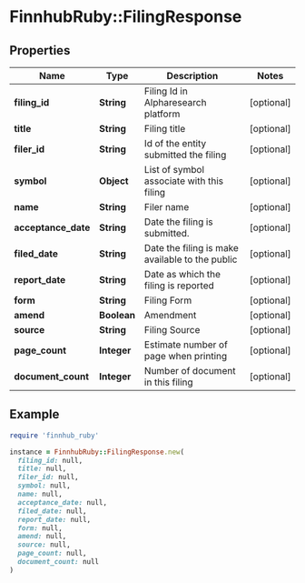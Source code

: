 # FinnhubRuby::FilingResponse

## Properties

| Name | Type | Description | Notes |
| ---- | ---- | ----------- | ----- |
| **filing_id** | **String** | Filing Id in Alpharesearch platform | [optional] |
| **title** | **String** | Filing title | [optional] |
| **filer_id** | **String** | Id of the entity submitted the filing | [optional] |
| **symbol** | **Object** | List of symbol associate with this filing | [optional] |
| **name** | **String** | Filer name | [optional] |
| **acceptance_date** | **String** | Date the filing is submitted. | [optional] |
| **filed_date** | **String** | Date the filing is make available to the public | [optional] |
| **report_date** | **String** | Date as which the filing is reported | [optional] |
| **form** | **String** | Filing Form | [optional] |
| **amend** | **Boolean** | Amendment | [optional] |
| **source** | **String** | Filing Source | [optional] |
| **page_count** | **Integer** | Estimate number of page when printing | [optional] |
| **document_count** | **Integer** | Number of document in this filing | [optional] |

## Example

```ruby
require 'finnhub_ruby'

instance = FinnhubRuby::FilingResponse.new(
  filing_id: null,
  title: null,
  filer_id: null,
  symbol: null,
  name: null,
  acceptance_date: null,
  filed_date: null,
  report_date: null,
  form: null,
  amend: null,
  source: null,
  page_count: null,
  document_count: null
)
```

